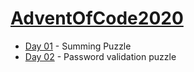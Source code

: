 # [AdventOfCode2020](https://adventofcode.com/2020)

* [Day 01](https://adventofcode.com/2020/day/1) - Summing Puzzle
* [Day 02](https://adventofcode.com/2020/day/2) - Password validation puzzle